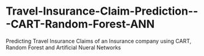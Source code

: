 # Travel-Insurance-Claim-Prediction---CART-Random-Forest-ANN

Predicting Travel Insurance Claims of an Insurance company using CART, Random Forest and Artificial Nueral Networks
